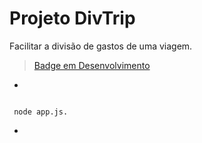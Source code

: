 # Projeto DivTrip

Facilitar a divisão de gastos de uma viagem.

> [Badge em Desenvolvimento](http://img.shields.io/static/v1?label=Status%20do%20Projeto&message=Em%20Desenvolvimento&color=GREEN&style=for-the-badge)


*
```

 node app.js.

```
*
